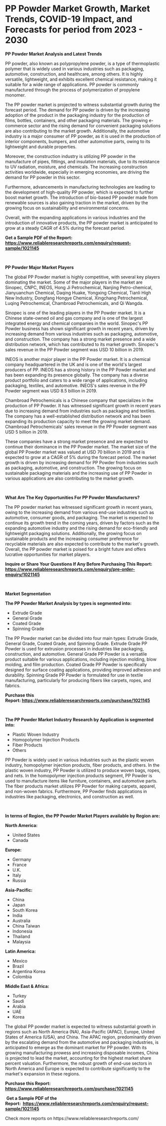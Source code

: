 <p><h1>PP Powder Market Growth, Market Trends, COVID-19 Impact, and Forecasts for period from 2023 - 2030</h1></p><p><strong>PP Powder Market Analysis and Latest Trends</strong></p>
<p><p>PP powder, also known as polypropylene powder, is a type of thermoplastic polymer that is widely used in various industries such as packaging, automotive, construction, and healthcare, among others. It is highly versatile, lightweight, and exhibits excellent chemical resistance, making it suitable for a wide range of applications. PP powder is commonly manufactured through the process of polymerization of propylene monomer.</p><p>The PP powder market is projected to witness substantial growth during the forecast period. The demand for PP powder is driven by the increasing adoption of the product in the packaging industry for the production of films, bottles, containers, and other packaging materials. The growing e-commerce sector and the rising demand for convenient packaging solutions are also contributing to the market growth. Additionally, the automotive industry is a major consumer of PP powder, as it is used in the production of interior components, bumpers, and other automotive parts, owing to its lightweight and durable properties.</p><p>Moreover, the construction industry is utilizing PP powder in the manufacture of pipes, fittings, and insulation materials, due to its resistance to UV radiation, moisture, and chemicals. The increasing construction activities worldwide, especially in emerging economies, are driving the demand for PP powder in this sector.</p><p>Furthermore, advancements in manufacturing technologies are leading to the development of high-quality PP powder, which is expected to further boost market growth. The introduction of bio-based PP powder made from renewable sources is also gaining traction in the market, driven by the growing focus on sustainability and environmental concerns.</p><p>Overall, with the expanding applications in various industries and the introduction of innovative products, the PP powder market is anticipated to grow at a steady CAGR of 4.5% during the forecast period.</p></p>
<p><strong>Get a Sample PDF of the Report:&nbsp; <a href="https://www.reliableresearchreports.com/enquiry/request-sample/1021145">https://www.reliableresearchreports.com/enquiry/request-sample/1021145</a></strong></p>
<p>&nbsp;</p>
<p><strong>PP Powder Major Market Players</strong></p>
<p><p>The global PP Powder market is highly competitive, with several key players dominating the market. Some of the major players in the market are Sinopec, CNPC, INEOS, Hong Ji Petrochemical, Nanjing Petro-chemical, Jianyuanchun Chemical, Daqing Huake, Yongxing Chemical, Tianli High New Industry, Dongfang Hongye Chemical, Xingchang Petrochemical, Luqing Petrochemical, Chambroad Petrochemicals, and Qi Wangda.</p><p>Sinopec is one of the leading players in the PP Powder market. It is a Chinese state-owned oil and gas company and is one of the largest integrated energy and chemical companies in the world. Sinopec's PP Powder business has shown significant growth in recent years, driven by increasing demand from various industries such as packaging, automotive, and construction. The company has a strong market presence and a wide distribution network, which has contributed to its market growth. Sinopec's sales revenue in the PP Powder segment was USD 10 billion in 2019.</p><p>INEOS is another major player in the PP Powder market. It is a chemical company headquartered in the UK and is one of the world's largest producers of PP. INEOS has a strong history in the PP Powder market and has been expanding its presence globally. The company has a diverse product portfolio and caters to a wide range of applications, including packaging, textiles, and automotive. INEOS's sales revenue in the PP Powder segment was USD 8.5 billion in 2019.</p><p>Chambroad Petrochemicals is a Chinese company that specializes in the production of PP Powder. It has witnessed significant growth in recent years due to increasing demand from industries such as packaging and textiles. The company has a well-established distribution network and has been expanding its production capacity to meet the growing market demand. Chambroad Petrochemicals' sales revenue in the PP Powder segment was USD 5 billion in 2019.</p><p>These companies have a strong market presence and are expected to continue their dominance in the PP Powder market. The market size of the global PP Powder market was valued at USD 70 billion in 2019 and is expected to grow at a CAGR of 5% during the forecast period. The market growth is driven by increasing demand for PP Powder from industries such as packaging, automotive, and construction. The growing focus on sustainable packaging materials and the increasing use of PP Powder in various applications are also contributing to the market growth.</p></p>
<p>&nbsp;</p>
<p><strong>What Are The Key Opportunities For PP Powder Manufacturers?</strong></p>
<p><p>The PP powder market has witnessed significant growth in recent years, owing to the increasing demand from various end-use industries such as automotive, consumer goods, and packaging. The market is expected to continue its growth trend in the coming years, driven by factors such as the expanding automotive industry and the rising demand for eco-friendly and lightweight packaging solutions. Additionally, the growing focus on sustainable products and the increasing consumer preference for recyclable materials are also expected to contribute to the market's growth. Overall, the PP powder market is poised for a bright future and offers lucrative opportunities for market players.</p></p>
<p><strong>Inquire or Share Your Questions If Any Before Purchasing This Report: <a href="https://www.reliableresearchreports.com/enquiry/pre-order-enquiry/1021145">https://www.reliableresearchreports.com/enquiry/pre-order-enquiry/1021145</a></strong></p>
<p>&nbsp;</p>
<p><strong>Market Segmentation</strong></p>
<p><strong>The PP Powder Market Analysis by types is segmented into:</strong></p>
<p><ul><li>Extrude Grade</li><li>General Grade</li><li>Coated Grade</li><li>Spinning Grade</li></ul></p>
<p><p>The PP Powder market can be divided into four main types: Extrude Grade, General Grade, Coated Grade, and Spinning Grade. Extrude Grade PP Powder is used for extrusion processes in industries like packaging, construction, and automotive. General Grade PP Powder is a versatile product suitable for various applications, including injection molding, blow molding, and film production. Coated Grade PP Powder is specifically designed for surface coating applications, providing improved adhesion and durability. Spinning Grade PP Powder is formulated for use in textile manufacturing, particularly for producing fibers like carpets, ropes, and fabrics.</p></p>
<p><strong>Purchase this Report:&nbsp;<a href="https://www.reliableresearchreports.com/purchase/1021145">https://www.reliableresearchreports.com/purchase/1021145</a></strong></p>
<p>&nbsp;</p>
<p><strong>The PP Powder Market Industry Research by Application is segmented into:</strong></p>
<p><ul><li>Plastic Woven Industry</li><li>Homopolymer Injection Products</li><li>Fiber Products</li><li>Others</li></ul></p>
<p><p>PP Powder is widely used in various industries such as the plastic woven industry, homopolymer injection products, fiber products, and others. In the plastic woven industry, PP Powder is utilized to produce woven bags, ropes, and nets. In the homopolymer injection products segment, PP Powder is used to manufacture items like furniture, containers, and automotive parts. The fiber products market utilizes PP Powder for making carpets, apparel, and non-woven fabrics. Furthermore, PP Powder finds applications in industries like packaging, electronics, and construction as well.</p></p>
<p>&nbsp;</p>
<p><strong>In terms of Region, the PP Powder Market Players available by Region are:</strong></p>
<p>
    <p> <strong> North America: </strong>
        <ul>
            <li>United States</li>
            <li>Canada</li>
        </ul>
        </p> 
    <p> <strong> Europe: </strong>
        <ul>
            <li>Germany</li>
            <li>France</li>
            <li>U.K.</li>
            <li>Italy</li>
            <li>Russia</li>
        </ul>
        </p> 
    <p> <strong> Asia-Pacific: </strong>
        <ul>
            <li>China</li>
            <li>Japan</li>
            <li>South Korea</li>
            <li>India</li>
            <li>Australia</li>
            <li>China Taiwan</li>
            <li>Indonesia</li>
            <li>Thailand</li>
            <li>Malaysia</li>
        </ul>
        </p> 
    <p> <strong> Latin America: </strong>
        <ul>
            <li>Mexico</li>
            <li>Brazil</li>
            <li>Argentina Korea</li>
            <li>Colombia</li>
        </ul>
        </p> 
    <p> <strong> Middle East & Africa: </strong>
        <ul>
            <li>Turkey</li>
            <li>Saudi</li>
            <li>Arabia</li>
            <li>UAE</li>
            <li>Korea</li>
        </ul>
    </p>
    </p>
<p><p>The global PP powder market is expected to witness substantial growth in regions such as North America (NA), Asia-Pacific (APAC), Europe, United States of America (USA), and China. The APAC region, predominantly driven by the escalating demand from the automotive and packaging industries, is anticipated to emerge as the dominant market for PP powder. With its growing manufacturing prowess and increasing disposable incomes, China is projected to lead the market, accounting for the highest market share percent valuation. Furthermore, the robust growth of end-use sectors in North America and Europe is expected to contribute significantly to the market's expansion in these regions.</p></p>
<p><strong>Purchase this Report: <a href="https://www.reliableresearchreports.com/purchase/1021145">https://www.reliableresearchreports.com/purchase/1021145</a></strong></p>
<p>&nbsp;<strong>Get a Sample PDF of the Report:&nbsp;&nbsp;<a href="https://www.reliableresearchreports.com/enquiry/request-sample/1021145">https://www.reliableresearchreports.com/enquiry/request-sample/1021145</a></strong></p>
<p><strong></strong></p>
<p>Check more reports on https://www.reliableresearchreports.com/</p>